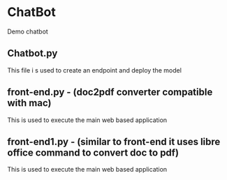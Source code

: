 # ChatBot
Demo chatbot
## Chatbot.py 
This file i s used to create an endpoint and deploy the model
## front-end.py - (doc2pdf converter compatible with mac)
This is used to execute the main web based application 
## front-end1.py - (similar to front-end it uses libre office command to convert doc to pdf)
This is used to execute the main web based application 
